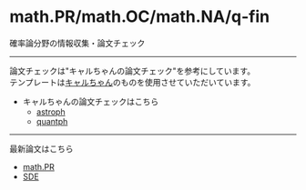 # math.PR/math.OC/math.NA/q-fin
確率論分野の情報収集・論文チェック

---

論文チェックは"キャルちゃんの論文チェック"を参考にしています。<br>
テンプレートは[キャルちゃん](https://github.com/github-nakasho)のものを使用させていただいています。
- キャルちゃんの論文チェックはこちら
  - [astroph](https://github.com/github-nakasho/astroph)
  - [quantph](https://github.com/github-nakasho/quantph)

---

最新論文はこちら
- [math.PR](https://arxiv.org/list/math.PR/recent)
- [SDE](https://arxiv.org/search/advanced?advanced=&terms-0-operator=AND&terms-0-term=stochastic+differential&terms-0-field=abstract&classification-mathematics=y&classification-physics_archives=all&classification-include_cross_list=include&date-filter_by=all_dates&date-year=&date-from_date=&date-to_date=&date-date_type=submitted_date&abstracts=show&size=200&order=-announced_date_first)
